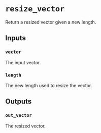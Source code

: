 # `resize_vector`

Return a resized vector given a new length.

## Inputs

### `vector`
The input vector. 

### `length`
The new length used to resize the vector. 

## Outputs

### `out_vector`
The resized vector.